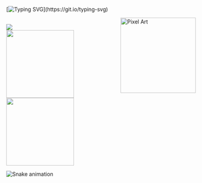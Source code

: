 [![Typing SVG](https://readme-typing-svg.herokuapp.com?font=Fira+Code&duration=10000&pause=1000&color=000000&width=700&lines=%F0%9F%91%8B+Hello+World!!+I'm+Gabriel!!+Be+Very+Welcome!!)](https://git.io/typing-svg)

<img src="https://media1.giphy.com/media/v1.Y2lkPTc5MGI3NjExejJpdG9scnYyN2RsZzZxZGNoNzh5eWxjenNpZzY3NDJpZmtkNm0xYyZlcD12MV9pbnRlcm5hbF9naWZfYnlfaWQmY3Q9Zw/fwzWJPb0fgZ5Vhfi2o/200.webp" alt="Pixel Art" align="right" width="200">
<br>
<img src="https://cdn.jsdelivr.net/gh/devicons/devicon@latest/icons/csharp/csharp-original.svg" />
          
<br>
<div>
<img height="180em" src="https://github-readme-stats-dgfd.vercel.app/api/top-langs/?username=GabrielSouzaCruz&layout=compact&langs_count=7&theme=dracula"/>
<img height="180em" src="https://github-readme-stats-dgfd.vercel.app/api?username=GabrielSouzaCruz&show_icons=true&theme=dracula&include_all_commits=true&count_private=true"/>
</div>
  
![Snake animation](https://github.com/GabrielSouzaCruz/SnakeAnimation/blob/6723b9fc385aa1bf26e9350e627ad6b52c3be6cf/SnakeAnimationCode)



